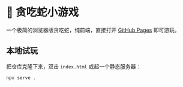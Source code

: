 # 🐍 贪吃蛇小游戏
一个极简的浏览器版贪吃蛇，纯前端，直接打开 [GitHub Pages](https://cwj4.github.io/snake-game/) 即可游玩。

## 本地试玩
把仓库克隆下来，双击 `index.html` 或起一个静态服务器：
```bash
npx serve .
